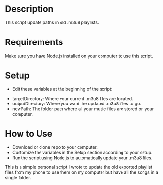 # Description

This script update paths in old .m3u8 playlists.

# Requirements

Make sure you have Node.js installed on your computer to use this script.

# Setup

- Edit these variables at the beginning of the script:

* targetDirectory: Where your current .m3u8 files are located.
* outputDirectory: Where you want the updated .m3u8 files to go.
* newPath: The folder path where all your music files are stored on your computer.

# How to Use

- Download or clone repo to your computer.
- Customize the variables in the Setup section according to your setup.
- Run the script using Node.js to automatically update your .m3u8 files.

This is a simple personal script I wrote to update the old exported playlist files from my phone to use them on my computer but have all the songs in a single folder.
